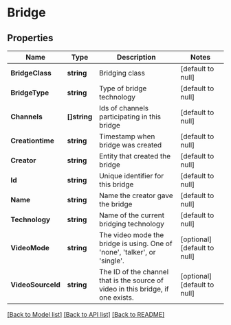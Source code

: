 # Bridge

## Properties
Name | Type | Description | Notes
------------ | ------------- | ------------- | -------------
**BridgeClass** | **string** | Bridging class | [default to null]
**BridgeType** | **string** | Type of bridge technology | [default to null]
**Channels** | **[]string** | Ids of channels participating in this bridge | [default to null]
**Creationtime** | **string** | Timestamp when bridge was created | [default to null]
**Creator** | **string** | Entity that created the bridge | [default to null]
**Id** | **string** | Unique identifier for this bridge | [default to null]
**Name** | **string** | Name the creator gave the bridge | [default to null]
**Technology** | **string** | Name of the current bridging technology | [default to null]
**VideoMode** | **string** | The video mode the bridge is using. One of &#39;none&#39;, &#39;talker&#39;, or &#39;single&#39;. | [optional] [default to null]
**VideoSourceId** | **string** | The ID of the channel that is the source of video in this bridge, if one exists. | [optional] [default to null]

[[Back to Model list]](../README.md#documentation-for-models) [[Back to API list]](../README.md#documentation-for-api-endpoints) [[Back to README]](../README.md)


